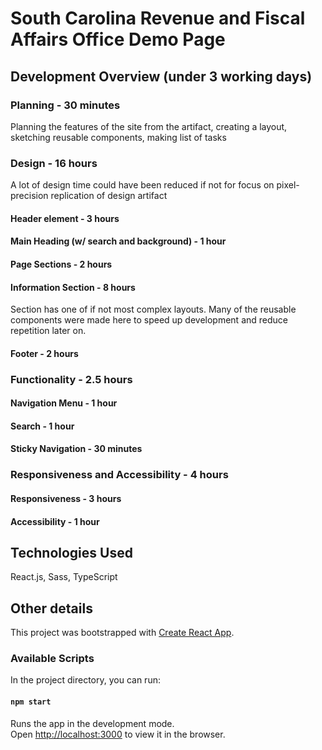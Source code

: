 # South Carolina Revenue and Fiscal Affairs Office Demo Page

## Development Overview (under 3 working days)

### Planning - 30 minutes
Planning the features of the site from the artifact, creating a layout, sketching reusable components, making list of tasks

### Design - 16 hours
A lot of design time could have been reduced if not for focus on pixel-precision replication of design artifact
#### Header element - 3 hours
#### Main Heading (w/ search and background) - 1 hour
#### Page Sections - 2 hours
#### Information Section - 8 hours
Section has one of if not most complex layouts.
Many of the reusable components were made here to speed up development and reduce repetition later on.
#### Footer - 2 hours

### Functionality - 2.5 hours
#### Navigation Menu - 1 hour
#### Search - 1 hour
#### Sticky Navigation - 30 minutes

### Responsiveness and Accessibility - 4 hours
#### Responsiveness - 3 hours
#### Accessibility - 1 hour

## Technologies Used
React.js, Sass, TypeScript

## Other details
This project was bootstrapped with [Create React App](https://github.com/facebook/create-react-app).

### Available Scripts

In the project directory, you can run:

#### `npm start`

Runs the app in the development mode.\
Open [http://localhost:3000](http://localhost:3000) to view it in the browser.



